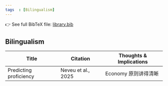 ```yaml
---
tags  : [Bilingualism]
---
```

👉 See full BibTeX file: [library.bib](../library.bib)

## Bilingualism

| Title | Citation | Thoughts & Implications |
|------|---------|--------------------|
| Predicting proficiency | Neveu et al., 2025 | Economy 原则讲得清晰 |
